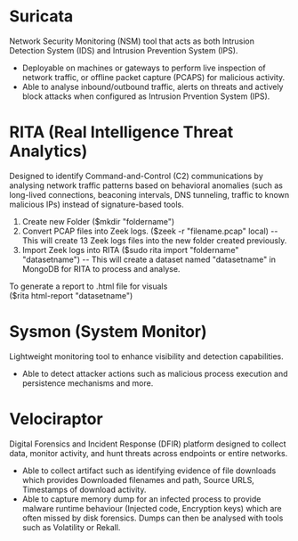 # Suricata

Network Security Monitoring (NSM) tool that acts as both Intrusion Detection System (IDS) and Intrusion Prevention System (IPS).  

- Deployable on machines or gateways to perform live inspection of network traffic, or offline packet capture (PCAPS) for malicious activity.  
- Able to analyse inbound/outbound traffic, alerts on threats and actively block attacks when configured as Intrusion Prvention System (IPS).

# RITA (Real Intelligence Threat Analytics)

Designed to identify Command-and-Control (C2) communications by analysing network traffic patterns based on behavioral anomalies (such as long-lived connections, beaconing intervals, DNS tunneling, traffic to known malicious IPs) instead of signature-based tools.

1. Create new Folder ($mkdir "foldername")
2. Convert PCAP files into Zeek logs. ($zeek -r "filename.pcap" local)  -- This will create 13 Zeek logs files into the new folder created previously.
3. Import Zeek logs into RITA ($sudo rita import "foldername" "datasetname")  -- This will create a dataset named "datasetname" in MongoDB for RITA to process and analyse.

To generate a report to .html file for visuals  
($rita html-report "datasetname")

# Sysmon (System Monitor)
Lightweight monitoring tool to enhance visibility and detection capabilities.  

- Able to detect attacker actions such as malicious process execution and persistence mechanisms and more.

# Velociraptor
Digital Forensics and Incident Response (DFIR) platform designed to collect data, monitor activity, and hunt threats across endpoints or entire networks.

- Able to collect artifact such as identifying evidence of file downloads which provides Downloaded filenames and path, Source URLS, Timestamps of download activity.  
- Able to capture memory dump for an infected process to provide malware runtime behaviour (Injected code, Encryption keys) which are often missed by disk forensics. Dumps can then be analysed with tools such as Volatility or Rekall.
